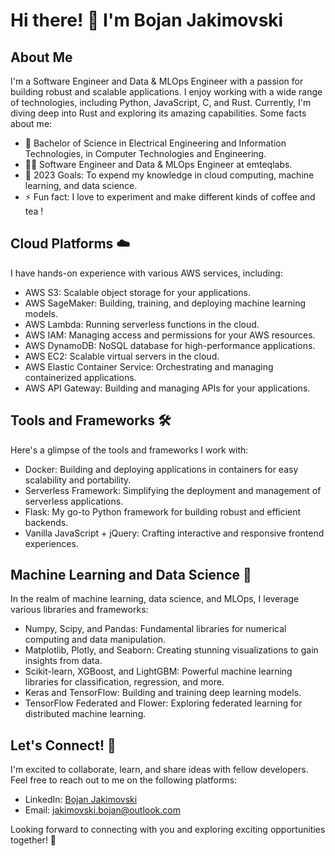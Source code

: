 # Hi there! 👋 I'm  Bojan Jakimovski 

## About Me
I'm a Software Engineer and Data & MLOps Engineer with a passion for building robust and scalable applications. I enjoy working with a wide range of technologies, including Python, JavaScript, C, and Rust. Currently, I'm diving deep into Rust and exploring its amazing capabilities. Some facts about me:

- 🔭 Bachelor of Science in Electrical Engineering and Information Technologies, in Computer Technologies and Engineering.
- 👨‍💻 Software Engineer and Data & MLOps Engineer at emteqlabs.
- 🥅 2023 Goals: To expend my knowledge in cloud computing, machine learning, and data science.
- ⚡ Fun fact: I love to experiment and make different kinds of coffee and tea !

## Cloud Platforms ☁️
I have hands-on experience with various AWS services, including:

- AWS S3: Scalable object storage for your applications.
- AWS SageMaker: Building, training, and deploying machine learning models.
- AWS Lambda: Running serverless functions in the cloud.
- AWS IAM: Managing access and permissions for your AWS resources.
- AWS DynamoDB: NoSQL database for high-performance applications.
- AWS EC2: Scalable virtual servers in the cloud.
- AWS Elastic Container Service: Orchestrating and managing containerized applications.
- AWS API Gateway: Building and managing APIs for your applications.

## Tools and Frameworks 🛠️
Here's a glimpse of the tools and frameworks I work with:

- Docker: Building and deploying applications in containers for easy scalability and portability.
- Serverless Framework: Simplifying the deployment and management of serverless applications.
- Flask: My go-to Python framework for building robust and efficient backends.
- Vanilla JavaScript + jQuery: Crafting interactive and responsive frontend experiences.

## Machine Learning and Data Science 🤖
In the realm of machine learning, data science, and MLOps, I leverage various libraries and frameworks:

- Numpy, Scipy, and Pandas: Fundamental libraries for numerical computing and data manipulation.
- Matplotlib, Plotly, and Seaborn: Creating stunning visualizations to gain insights from data.
- Scikit-learn, XGBoost, and LightGBM: Powerful machine learning libraries for classification, regression, and more.
- Keras and TensorFlow: Building and training deep learning models.
- TensorFlow Federated and Flower: Exploring federated learning for distributed machine learning.

## Let's Connect! 🤝
I'm excited to collaborate, learn, and share ideas with fellow developers. Feel free to reach out to me on the following platforms:

- LinkedIn: [Bojan Jakimovski](https://www.linkedin.com/in/bojan-jakimovski/)
- Email: jakimovski.bojan@outlook.com

Looking forward to connecting with you and exploring exciting opportunities together! 🚀